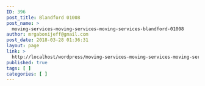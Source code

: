 ```yaml
---
ID: 396
post_title: Blandford 01008
post_name: >
  moving-services-moving-services-moving-services-blandford-01008
author: mrgabonijeff@gmail.com
post_date: 2018-03-28 01:36:31
layout: page
link: >
  http://localhost/wordpress/moving-services-moving-services-moving-services-blandford-01008/
published: true
tags: [ ]
categories: [ ]
---
```


